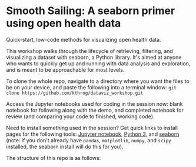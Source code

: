# Smooth Sailing: A seaborn primer using open health data

Quick-start, low-code methods for visualizing open health data. 

This workshop walks through the lifecycle of retrieving, filtering, and visualizing a dataset with seaborn, a Python library. It's aimed at anyone who wants to quickly get up and running with data analysis and exploration, and is meant to be approachable for most levels.

To clone the whole repo, navigate to a directory where you want the files to be on your device, and paste the following into a terminal window: `git clone https://github.com/kthrog/dataviz_workshop.git`

Access the Jupyter notebooks used for coding in the session now: blank notebook for following along with the demo, and completed notebook for review (and comparing your code to finished, working code). 

Need to install something used in the session? Get quick links to install pages for the following tools: [Jupyter notebook](https://jupyter.org/install), [Python 3](https://www.python.org/about/gettingstarted/), and [seaborn](https://seaborn.pydata.org/installing.html) (note: if you don't already have `pandas`, `matplotlib`, `numpy`, and `scipy` installed, the seaborn install will do this for you).

The structure of this repo is as follows:

